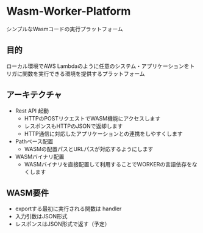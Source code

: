 # Wasm-Worker-Platform
シンプルなWasmコードの実行プラットフォーム

## 目的
ローカル環境でAWS Lambdaのように任意のシステム・アプリケーションをトリガに関数を実行できる環境を提供するプラットフォーム

## アーキテクチャ
* Rest API 起動
  * HTTPのPOSTリクエストでWASM機能にアクセスします
  * レスポンスもHTTPのJSONで返却します
  * HTTP通信に対応したアプリケーションとの連携をしやすくします
* Pathベース配置
  * WASMの配置パスとURLパスが対応するようにします
* WASMバイナリ配置
  * WASMバイナリを直接配置して利用することでWORKERの言語依存をなくします



## WASM要件
* exportする最初に実行される関数は handler
* 入力引数はJSON形式
* レスポンスはJSON形式で返す（予定）
